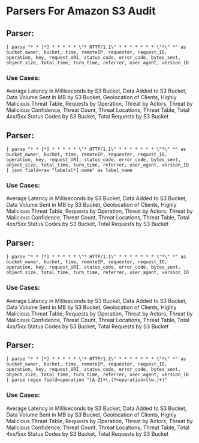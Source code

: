 # Parsers For Amazon S3 Audit

## Parser:
```
| parse "* * [*] * * * * * \"* HTTP/1.1\" * * * * * * * \"*\" *" as bucket_owner, bucket, time, remoteIP, requester, request_ID, operation, key, request_URI, status_code, error_code, bytes_sent, object_size, total_time, turn_time, referrer, user_agent, version_ID
```
### Use Cases:
Average Latency in Milliseconds by S3 Bucket, Data Added to S3 Bucket, Data Volume Sent in MB by S3 Bucket, Geolocation of Clients, Highly Malicious Threat Table, Requests by Operation, Threat by Actors, Threat by Malicious Confidence, Threat Count, Threat Locations, Threat Table, Total 4xx/5xx Status Codes by S3 Bucket, Total Requests by S3 Bucket



## Parser:
```
| parse "* * [*] * * * * * \"* HTTP/1.1\" * * * * * * * \"*\" *" as bucket_owner, bucket, time, remoteIP, requester, request_ID, operation, key, request_URI, status_code, error_code, bytes_sent, object_size, total_time, turn_time, referrer, user_agent, version_ID
| json field=raw "labels[*].name" as label_name
```
### Use Cases:
Average Latency in Milliseconds by S3 Bucket, Data Added to S3 Bucket, Data Volume Sent in MB by S3 Bucket, Geolocation of Clients, Highly Malicious Threat Table, Requests by Operation, Threat by Actors, Threat by Malicious Confidence, Threat Count, Threat Locations, Threat Table, Total 4xx/5xx Status Codes by S3 Bucket, Total Requests by S3 Bucket



## Parser:
```
| parse "* * [*] * * * * * \"* HTTP/1.1\" * * * * * * * \"*\" *" as bucket_owner, bucket, time, remoteIP, requester, request_ID, operation, key, request_URI, status_code, error_code, bytes_sent, object_size, total_time, turn_time, referrer, user_agent, version_ID 
```
### Use Cases:
Average Latency in Milliseconds by S3 Bucket, Data Added to S3 Bucket, Data Volume Sent in MB by S3 Bucket, Geolocation of Clients, Highly Malicious Threat Table, Requests by Operation, Threat by Actors, Threat by Malicious Confidence, Threat Count, Threat Locations, Threat Table, Total 4xx/5xx Status Codes by S3 Bucket, Total Requests by S3 Bucket



## Parser:
```
| parse "* * [*] * * * * * \"* HTTP/1.1\" * * * * * * * \"*\" *" as bucket_owner, bucket, time, remoteIP, requester, request_ID, operation, key, request_URI, status_code, error_code, bytes_sent, object_size, total_time, turn_time, referrer, user_agent, version_ID 
| parse regex field=operation "[A-Z]+\.(?<operation>[\w.]+)" 
```
### Use Cases:
Average Latency in Milliseconds by S3 Bucket, Data Added to S3 Bucket, Data Volume Sent in MB by S3 Bucket, Geolocation of Clients, Highly Malicious Threat Table, Requests by Operation, Threat by Actors, Threat by Malicious Confidence, Threat Count, Threat Locations, Threat Table, Total 4xx/5xx Status Codes by S3 Bucket, Total Requests by S3 Bucket


